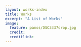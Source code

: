 ```yaml
---
layout: works-index
title: Works
excerpt: "A List of Works"
image:
  feature: panos/DSC3337crop.jpg
  credit:
  creditlink:
---
```

